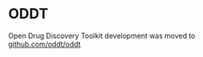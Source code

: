 ODDT
====

Open Drug Discovery Toolkit development was moved to [github.com/oddt/oddt](https://github.com/oddt/oddt)

